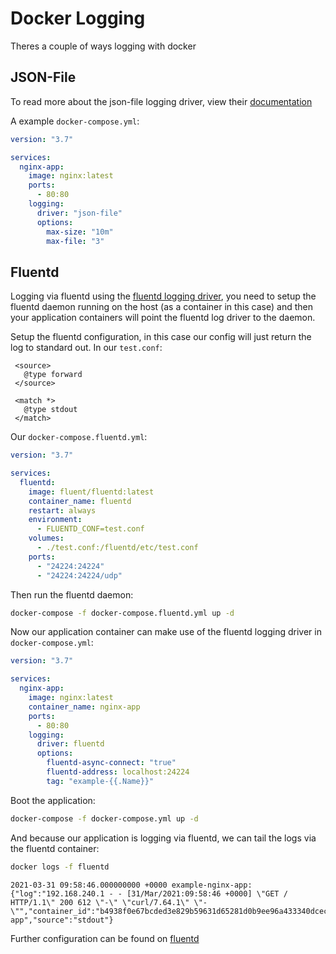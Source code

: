 # Docker Logging

Theres a couple of ways logging with docker

## JSON-File

To read more about the json-file logging driver, view their [documentation](https://docs.docker.com/config/containers/logging/json-file/)

A example `docker-compose.yml`:

```yaml
version: "3.7"

services:
  nginx-app:
    image: nginx:latest
    ports:
      - 80:80
    logging:
      driver: "json-file"
      options:
        max-size: "10m"
        max-file: "3"
```

## Fluentd

Logging via fluentd using the [fluentd logging driver](https://docs.docker.com/config/containers/logging/fluentd/), you need to setup the fluentd daemon running on the host (as a container in this case) and then your application containers will point the fluentd log driver to the daemon.

Setup the fluentd configuration, in this case our config will just return the log to standard out. In our `test.conf`:

```
 <source>
   @type forward
 </source>

 <match *>
   @type stdout
 </match>
```

Our `docker-compose.fluentd.yml`:

```yaml
version: "3.7"

services:
  fluentd:
    image: fluent/fluentd:latest
    container_name: fluentd
    restart: always
    environment:
      - FLUENTD_CONF=test.conf
    volumes:
      - ./test.conf:/fluentd/etc/test.conf
    ports:
      - "24224:24224"
      - "24224:24224/udp"
```

Then run the fluentd daemon:

```sh
docker-compose -f docker-compose.fluentd.yml up -d
```

Now our application container can make use of the fluentd logging driver in `docker-compose.yml`:

```yaml
version: "3.7"

services:
  nginx-app:
    image: nginx:latest
    container_name: nginx-app
    ports:
      - 80:80
    logging:
      driver: fluentd
      options:
        fluentd-async-connect: "true"
        fluentd-address: localhost:24224
        tag: "example-{{.Name}}"
```

Boot the application:

```sh
docker-compose -f docker-compose.yml up -d
```

And because our application is logging via fluentd, we can tail the logs via the fluentd container:

```sh
docker logs -f fluentd
```
```
2021-03-31 09:58:46.000000000 +0000 example-nginx-app: {"log":"192.168.240.1 - - [31/Mar/2021:09:58:46 +0000] \"GET / HTTP/1.1\" 200 612 \"-\" \"curl/7.64.1\" \"-\"","container_id":"b4938f0e67bcded3e829b59631d65281d0b9ee96a433340dceccc34de82f2692","container_name":"/nginx-app","source":"stdout"}
```

Further configuration can be found on [fluentd](https://docs.fluentd.org/)
